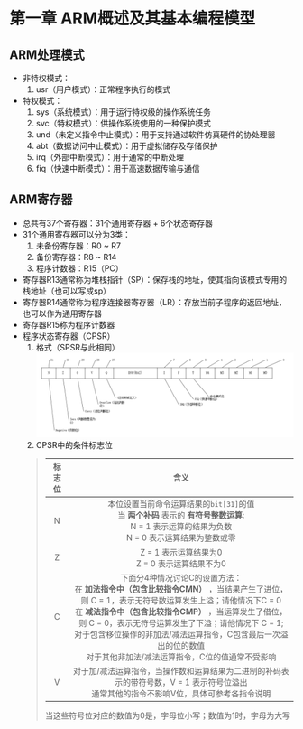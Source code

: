 # 第一章 ARM概述及其基本编程模型

## ARM处理模式

+ 非特权模式：
    1. usr（用户模式）：正常程序执行的模式
+ 特权模式：
    1. sys（系统模式）：用于运行特权级的操作系统任务
    2. svc（特权模式）：供操作系统使用的一种保护模式
    3. und（未定义指令中止模式）：用于支持通过软件仿真硬件的协处理器
    4. abt（数据访问中止模式）：用于虚拟储存及存储保护
    5. irq（外部中断模式）：用于通常的中断处理
    6. fiq（快速中断模式）：用于高速数据传输与通信

## ARM寄存器

+ 总共有37个寄存器：31个通用寄存器 + 6个状态寄存器
+ 31个通用寄存器可以分为3类：
    1. 未备份寄存器：R0 ~ R7
    2. 备份寄存器：R8 ~ R14
    3. 程序计数器：R15（PC）
+ 寄存器R13通常称为堆栈指针（SP）：保存栈的地址，使其指向该模式专用的栈地址（也可以写成sp）
+ 寄存器R14通常称为程序连接器寄存器（LR）：存放当前子程序的返回地址，也可以作为通用寄存器
+ 寄存器R15称为程序计数器
+ 程序状态寄存器（CPSR）
    1. 格式（SPSR与此相同）![avatar](../images/CPSR格式图.png)
    2. CPSR中的条件标志位
    >标志位|含义
    >|:--:|:--:|
    >N|本位设置当前命令运算结果的`bit[31]`的值</br>当 **两个补码** 表示的 **有符号整数运算**:</br>N = 1 表示运算的结果为负数</br>N = 0 表示运算结果为整数或零
    >Z|Z = 1 表示运算结果为0</br>Z = 0 表示运算结果不为0
    >C|下面分4种情况讨论C的设置方法：</br>在 **加法指令中（包含比较指令CMN）** ，当结果产生了进位，则 C = 1，表示无符号数运算发生上溢；请他情况下C = 0</br>在 **减法指令中（包含比较指令CMP）** ，当运算发生了借位，则 C = 0，表示无符号运算发生了下溢；请他情况下 C = 1;</br>对于包含移位操作的非加法/减法运算指令，C包含最后一次溢出的位的数值</br>对于其他非加法/减法运算指令，C位的值通常不受影响
    >V|对于加/减法运算指令，当操作数和运算结果为二进制的补码表示的带符号数，V = 1 表示符号位溢出</br>通常其他的指令不影响V位，具体可参考各指令说明
    >当这些符号位对应的数值为0是，字母位小写；数值为1时，字母为大写
